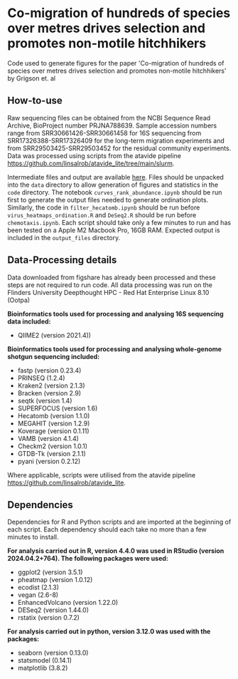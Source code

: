 # Co-migration of hundreds of species over metres drives selection and promotes non-motile hitchhikers

Code used to generate figures for the paper 'Co-migration of hundreds of species over metres drives selection and promotes non-motile hitchhikers' by Grigson et. al 

## How-to-use
Raw sequencing files can be obtained from the NCBI Sequence Read Archive, BioProject number PRJNA788639. Sample accession numbers range from SRR30661426-SRR30661458 for 16S sequencing from SRR17326388-SRR17326409 for the long-term migration experiments and from SRR29503425-SRR29503452 for the residual community experiments. Data was processed using scripts from the atavide pipeline https://github.com/linsalrob/atavide_lite/tree/main/slurm. </br> 

Intermediate files and output are available [here](https://figshare.com/s/953b050065ca18fae420). Files should be unpacked into the `data` directory to allow generation of figures and statistics in the `code` directory. The notebook `curves_rank_abundance.ipynb` should be run first to generate the output files needed to generate ordination plots. Similarly, the code in `filter_hecatomb.ipynb` should be run before `virus_heatmaps_ordination.R` and `DeSeq2.R` should be run before `chemotaxis.ipynb`. Each script should take only a few minutes to run and has been tested on a Apple M2 Macbook Pro, 16GB RAM. Expected output is included in the `output_files` directory. 

## Data-Processing details 
Data downloaded from figshare has already been processed and these steps are not required to run code. All data processing was run on the Flinders University Deepthought HPC - Red Hat Enterprise Linux 8.10 (Ootpa)  

**Bioinformatics tools used for processing and analysing 16S sequencing data included:**
* QIIME2 (version 2021.4))

**Bioinformatics tools used for processing and analysing whole-genome shotgun sequencing included:**
* fastp (version 0.23.4)
* PRINSEQ (1.2.4)
* Kraken2 (version 2.1.3)
* Bracken (version 2.9)
* seqtk (version 1.4)
* SUPERFOCUS (version 1.6)
* Hecatomb (version 1.1.0)
* MEGAHIT (version 1.2.9)
* Koverage (version 0.1.11)
* VAMB (version 4.1.4)
* Checkm2 (version 1.0.1)
* GTDB-Tk (version 2.1.1)
* pyani (version 0.2.12)

Where applicable, scripts were utilised from the atavide pipeline https://github.com/linsalrob/atavide_lite. 

## Dependencies 
Dependencies for R and Python scripts and are imported at the beginning of each script. Each dependency should each take no more than a few minutes to install.

**For analysis carried out in R, version 4.4.0 was used in RStudio (version 2024.04.2+764). The following packages were used:**
* ggplot2 (version 3.5.1)
* pheatmap (version 1.0.12)
* ecodist (2.1.3)
* vegan (2.6-8)
* EnhancedVolcano (version 1.22.0)
* DESeq2 (version 1.44.0)
* rstatix (version 0.7.2)

**For analysis carried out in python, version 3.12.0 was used with the packages:**
* seaborn (version 0.13.0)
* statsmodel (0.14.1)
* matplotlib (3.8.2)


